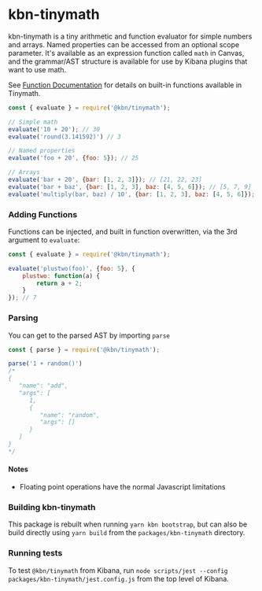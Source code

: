# kbn-tinymath

kbn-tinymath is a tiny arithmetic and function evaluator for simple numbers and arrays. Named properties can be accessed from an optional scope parameter.
It's available as an expression function called `math` in Canvas, and the grammar/AST structure is available
for use by Kibana plugins that want to use math.

See [Function Documentation](/docs/functions.md) for details on built-in functions available in Tinymath.

```javascript
const { evaluate } = require('@kbn/tinymath');

// Simple math
evaluate('10 + 20'); // 30
evaluate('round(3.141592)') // 3

// Named properties
evaluate('foo + 20', {foo: 5}); // 25

// Arrays
evaluate('bar + 20', {bar: [1, 2, 3]}); // [21, 22, 23]
evaluate('bar + baz', {bar: [1, 2, 3], baz: [4, 5, 6]}); // [5, 7, 9]
evaluate('multiply(bar, baz) / 10', {bar: [1, 2, 3], baz: [4, 5, 6]}); // [0.4, 1, 1.8]
```

### Adding Functions

Functions can be injected, and built in function overwritten, via the 3rd argument to `evaluate`:

```javascript
const { evaluate } = require('@kbn/tinymath');

evaluate('plustwo(foo)', {foo: 5}, {
    plustwo: function(a) {
        return a + 2;
    }
}); // 7
```

### Parsing

You can get to the parsed AST by importing `parse`

```javascript
const { parse } = require('@kbn/tinymath');

parse('1 + random()')
/*
{
   "name": "add",
   "args": [
      1,
      {
         "name": "random",
         "args": []
      }
   ]
}
*/
```

#### Notes

* Floating point operations have the normal Javascript limitations

### Building kbn-tinymath

This package is rebuilt when running `yarn kbn bootstrap`, but can also be build directly
using `yarn build` from the `packages/kbn-tinymath` directory.
### Running tests

To test `@kbn/tinymath` from Kibana, run `node scripts/jest --config packages/kbn-tinymath/jest.config.js` from
the top level of Kibana.
